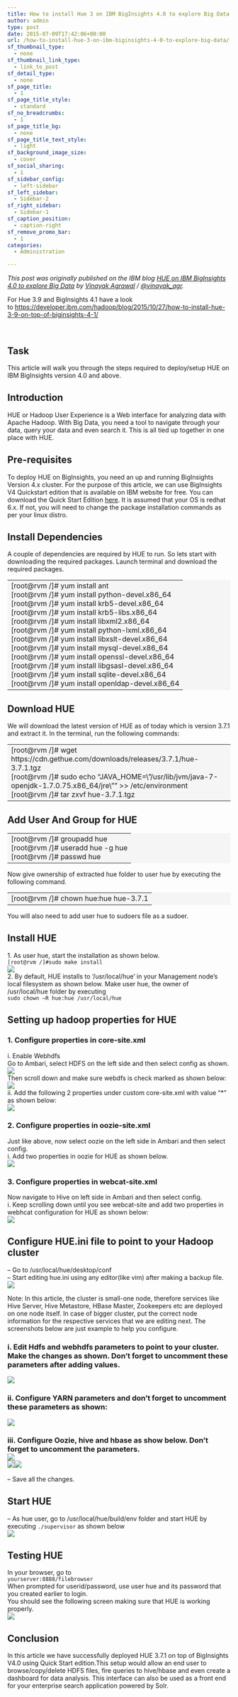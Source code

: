 ```yaml
---
title: How to install Hue 3 on IBM BigInsights 4.0 to explore Big Data
author: admin
type: post
date: 2015-07-09T17:42:06+00:00
url: /how-to-install-hue-3-on-ibm-biginsights-4-0-to-explore-big-data/
sf_thumbnail_type:
  - none
sf_thumbnail_link_type:
  - link_to_post
sf_detail_type:
  - none
sf_page_title:
  - 1
sf_page_title_style:
  - standard
sf_no_breadcrumbs:
  - 1
sf_page_title_bg:
  - none
sf_page_title_text_style:
  - light
sf_background_image_size:
  - cover
sf_social_sharing:
  - 1
sf_sidebar_config:
  - left-sidebar
sf_left_sidebar:
  - Sidebar-2
sf_right_sidebar:
  - Sidebar-1
sf_caption_position:
  - caption-right
sf_remove_promo_bar:
  - 1
categories:
  - Administration

---
```

<div class="pn-copy">
  <p>
    <em>This post was originally published on the IBM blog <a href="https://developer.ibm.com/hadoop/blog/2015/06/02/deploying-hue-on-ibm-biginsights/">HUE on IBM BigInsights 4.0 to explore Big Data</a> by <span class="pn-meta-author"><a title="Posts by Vinayak Agrawal" href="https://keeponlearning1.wordpress.com/" rel="author">Vinayak Agrawal</a></span> / <a href="https://twitter.com/@vinayak_agr">@vinayak_agr</a>.</em>
  </p>
</div>

For Hue 3.9 and BigInsights 4.1 have a look to <https://developer.ibm.com/hadoop/blog/2015/10/27/how-to-install-hue-3-9-on-top-of-biginsights-4-1/>

&nbsp;

<div class="pn-copy">
  <h2>
    Task
  </h2>
  
  <p>
    This article will walk you through the steps required to deploy/setup HUE on IBM BigInsights version 4.0 and above.
  </p>
  
  <h2>
    Introduction
  </h2>
  
  <p>
    HUE or Hadoop User Experience is a Web interface for analyzing data with Apache Hadoop. With Big Data, you need a tool to navigate through your data, query your data and even search it. This is all tied up together in one place with HUE.
  </p>
  
  <h2>
    Pre-requisites
  </h2>
  
  <p>
    To deploy HUE on BigInsights, you need an up and running BigInsights Version 4.x cluster. For the purpose of this article, we can use BigInsights V4 Quickstart edition that is available on IBM website for free. You can download the Quick Start Edition <a title="here" href="http://www-01.ibm.com/software/data/infosphere/biginsights/quick-start/">here</a>. It is assumed that your OS is redhat 6.x. If not, you will need to change the package installation commands as per your linux distro.
  </p>
  
  <h2>
    Install Dependencies
  </h2>
  
  <p>
    A couple of dependencies are required by HUE to run. So lets start with downloading the required packages. Launch terminal and download the required packages.
  </p>
  
  <table bgcolor="#F5F5F5">
    <tr>
      <td>
        [root@rvm /]# yum install ant<br /> [root@rvm /]# yum install python-devel.x86_64<br /> [root@rvm /]# yum install krb5-devel.x86_64<br /> [root@rvm /]# yum install krb5-libs.x86_64<br /> [root@rvm /]# yum install libxml2.x86_64<br /> [root@rvm /]# yum install python-lxml.x86_64<br /> [root@rvm /]# yum install libxslt-devel.x86_64<br /> [root@rvm /]# yum install mysql-devel.x86_64<br /> [root@rvm /]# yum install openssl-devel.x86_64<br /> [root@rvm /]# yum install libgsasl-devel.x86_64<br /> [root@rvm /]# yum install sqlite-devel.x86_64<br /> [root@rvm /]# yum install openldap-devel.x86_64
      </td>
    </tr>
  </table>
  
  <h2>
    Download HUE
  </h2>
  
  <p>
    We will download the latest version of HUE as of today which is version 3.7.1 and extract it. In the terminal, run the following commands:
  </p>
  
  <table bgcolor="#F5F5F5">
    <tr>
      <td>
        [root@rvm /]# wget https://cdn.gethue.com/downloads/releases/3.7.1/hue-3.7.1.tgz<br /> [root@rvm /]# sudo echo “JAVA_HOME=\”/usr/lib/jvm/java-7-openjdk-1.7.0.75.x86_64/jre\”” >> /etc/environment<br /> [root@rvm /]# tar zxvf hue-3.7.1.tgz
      </td>
    </tr>
  </table>
  
  <h2>
    Add User And Group for HUE
  </h2>
  
  <table bgcolor="#F5F5F5">
    <tr>
      <td>
        [root@rvm /]# groupadd hue<br /> [root@rvm /]# useradd hue -g hue<br /> [root@rvm /]# passwd hue
      </td>
    </tr>
  </table>
  
  <p>
    Now give ownership of extracted hue folder to user hue by executing the following command.
  </p>
  
  <table bgcolor="#F5F5F5">
    <tr>
      <td>
        [root@rvm /]# chown hue:hue hue-3.7.1
      </td>
    </tr>
  </table>
  
  <p>
    You will also need to add user hue to sudoers file as a sudoer.
  </p>
  
  <h2>
    Install HUE
  </h2>
  
  <p>
    1. As user hue, start the installation as shown below.<br /> <code>[root@rvm /]#sudo make install</code><br /> <a href="http://developer.ibm.com/hadoop/wp-content/uploads/sites/28/2015/06/make_install.png"><img class="alignnone size-full wp-image-4995" src="http://developer.ibm.com/hadoop/wp-content/uploads/sites/28/2015/06/make_install.png" /></a><br /> 2. By default, HUE installs to ‘/usr/local/hue’ in your Management node’s local filesystem as shown below. Make user hue, the owner of /usr/local/hue folder by executing<br /> <code>sudo chown –R hue:hue /usr/local/hue</code>
  </p>
  
  <h2>
    Setting up hadoop properties for HUE
  </h2>
  
  <h3>
    1. Configure properties in core-site.xml
  </h3>
  
  <p>
    i. Enable Webhdfs<br /> Go to Ambari, select HDFS on the left side and then select config as shown.<br /> <a href="http://developer.ibm.com/hadoop/wp-content/uploads/sites/28/2015/06/hdfs_config.png"><img class="alignnone size-full wp-image-4967" src="http://developer.ibm.com/hadoop/wp-content/uploads/sites/28/2015/06/hdfs_config.png" /></a><br /> Then scroll down and make sure webdfs is check marked as shown below:<br /> <a href="http://developer.ibm.com/hadoop/wp-content/uploads/sites/28/2015/06/web_hdfs.png"><img class="alignnone size-full wp-image-4978" src="http://developer.ibm.com/hadoop/wp-content/uploads/sites/28/2015/06/web_hdfs.png" /></a><br /> ii. Add the following 2 properties under custom core-site.xml with value “*” as shown below:<br /> <a href="http://developer.ibm.com/hadoop/wp-content/uploads/sites/28/2015/06/core_site.png"><img class="alignnone size-full wp-image-4965" src="http://developer.ibm.com/hadoop/wp-content/uploads/sites/28/2015/06/core_site.png" /></a>
  </p>
  
  <h3>
    2. Configure properties in oozie-site.xml
  </h3>
  
  <p>
    Just like above, now select oozie on the left side in Ambari and then select config.<br /> i. Add two properties in oozie for HUE as shown below.<br /> <a href="http://developer.ibm.com/hadoop/wp-content/uploads/sites/28/2015/06/zookeeper_config.png"><img class="alignnone size-full wp-image-5001" src="http://developer.ibm.com/hadoop/wp-content/uploads/sites/28/2015/06/zookeeper_config.png" /></a>
  </p>
  
  <h3>
    3. Configure properties in webcat-site.xml
  </h3>
  
  <p>
    Now navigate to Hive on left side in Ambari and then select config.<br /> i. Keep scrolling down until you see webcat-site and add two properties in webhcat configuration for HUE as shown below:<br /> <a href="http://developer.ibm.com/hadoop/wp-content/uploads/sites/28/2015/06/webhcat_site.png"><img class="alignnone size-full wp-image-4979" src="http://developer.ibm.com/hadoop/wp-content/uploads/sites/28/2015/06/webhcat_site.png" /></a>
  </p>
  
  <h2>
    Configure HUE.ini file to point to your Hadoop cluster
  </h2>
  
  <p>
    – Go to /usr/local/hue/desktop/conf<br /> – Start editing hue.ini using any editor(like vim) after making a backup file.<br /> <a href="http://developer.ibm.com/hadoop/wp-content/uploads/sites/28/2015/06/hue_ini.png"><img class="alignnone size-full wp-image-4974" src="http://developer.ibm.com/hadoop/wp-content/uploads/sites/28/2015/06/hue_ini.png" /></a>
  </p>
  
  <p>
    Note: In this article, the cluster is small-one node, therefore services like Hive Server, Hive Metastore, HBase Master, Zookeepers etc are deployed on one node itself. In case of bigger cluster, put the correct node information for the respective services that we are editing next. The screenshots below are just example to help you configure.
  </p>
  
  <h3>
    i. Edit Hdfs and webhdfs parameters to point to your cluster. Make the changes as shown. Don’t forget to uncomment these parameters after adding values.
  </h3>
  
  <p>
    <a href="http://developer.ibm.com/hadoop/wp-content/uploads/sites/28/2015/06/hue_config_ini.png"><img class="alignnone size-full wp-image-4968" src="http://developer.ibm.com/hadoop/wp-content/uploads/sites/28/2015/06/hue_config_ini.png" /></a>
  </p>
  
  <h3>
    ii. Configure YARN parameters and don’t forget to uncomment these parameters as shown:
  </h3>
  
  <p>
    <a href="http://developer.ibm.com/hadoop/wp-content/uploads/sites/28/2015/06/hue_config_ini_2.png"><img class="alignnone size-full wp-image-4969" src="http://developer.ibm.com/hadoop/wp-content/uploads/sites/28/2015/06/hue_config_ini_2.png" /></a>
  </p>
  
  <h3>
    iii. Configure Oozie, hive and hbase as show below. Don’t forget to uncomment the parameters.<br /> <a href="http://developer.ibm.com/hadoop/wp-content/uploads/sites/28/2015/06/hue_config_ini_3.png"><img class="alignnone size-full wp-image-4970" src="http://developer.ibm.com/hadoop/wp-content/uploads/sites/28/2015/06/hue_config_ini_3.png" /></a><br /> <a href="http://developer.ibm.com/hadoop/wp-content/uploads/sites/28/2015/06/hue_config_ini_4.png"><img class="alignnone size-full wp-image-4971" src="http://developer.ibm.com/hadoop/wp-content/uploads/sites/28/2015/06/hue_config_ini_4.png" /></a><a href="http://developer.ibm.com/hadoop/wp-content/uploads/sites/28/2015/06/hue_config_ini_5.png"><img class="alignnone size-full wp-image-4973" src="http://developer.ibm.com/hadoop/wp-content/uploads/sites/28/2015/06/hue_config_ini_5.png" /></a>
  </h3>
  
  <p>
    – Save all the changes.
  </p>
  
  <h2>
    Start HUE
  </h2>
  
  <p>
    – As hue user, go to /usr/local/hue/build/env folder and start HUE by executing <code>./supervisor</code> as shown below<br /> <a href="http://developer.ibm.com/hadoop/wp-content/uploads/sites/28/2015/06/start_hue.png"><img class="alignnone size-full wp-image-4977" src="http://developer.ibm.com/hadoop/wp-content/uploads/sites/28/2015/06/start_hue.png" /></a>
  </p>
  
  <h2>
    Testing HUE
  </h2>
  
  <p>
    In your browser, go to<br /> <code>yourserver:8888/filebrowser</code><br /> When prompted for userid/password, use user hue and its password that you created earlier to login.<br /> You should see the following screen making sure that HUE is working properly.<br /> <a href="http://developer.ibm.com/hadoop/wp-content/uploads/sites/28/2015/06/demo_start.png"><img class="alignnone size-full wp-image-4966" src="http://developer.ibm.com/hadoop/wp-content/uploads/sites/28/2015/06/demo_start.png" /></a>
  </p>
  
  <h2>
    Conclusion
  </h2>
  
  <p>
    In this article we have successfully deployed HUE 3.7.1 on top of BigInsights V4.0 using Quick Start edition.This setup would allow an end user to browse/copy/delete HDFS files, fire queries to hive/hbase and even create a dashboard for data analysis. This interface can also be used as a front end for your enterprise search application powered by Solr.
  </p>
</div>